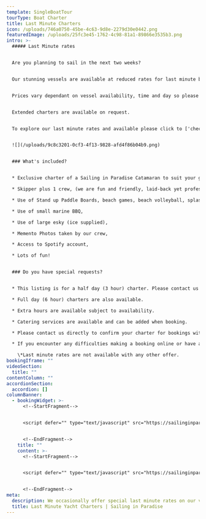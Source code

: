 ```yaml
---
template: SingleBoatTour
tourType: Boat Charter
title: Last Minute Charters
icon: /uploads/746a0750-45be-4c63-9d8e-2279d30e0442.png
featuredImage: /uploads/25fc3e45-1762-4c98-81a1-89866e3535b3.png
intro: >-
  ##### Last Minute rates


  Are you planning to sail in the next two weeks?


  Our stunning vessels are available at reduced rates for last minute bookings which fit within our existing charter commitments.  You will be sailing on board one of Sailing in Paradise's beautiful sailing catamarans selected by us to suit your group.     Bookings are available for groups of up to 20, 30 or 40 guests.  


  P﻿rices vary dependant on vessel availability, time and day so please check a few options on the calendar or reach out directly if you require assistance organising a custom charter to suit your requirements.  


  E﻿xtended charters are available on request.  


  To explore our last minute rates and available please click to ['check availability and book now'.](https://sailinginparadise.rezdy.com/catalog/412461/last-minute-charter-bookings)


  ![](/uploads/9c8c3201-0cf3-4f13-9828-afd4f86b04b9.png)


  ### What's included?


  * Exclusive charter of a Sailing in Paradise Catamaran to suit your group size.  

  * Skipper plus 1 crew, (we are fun and friendly, laid-back yet professional) we promise you'll love us,

  * Use of Stand up Paddle Boards, beach games, beach volleyball, splash mat 

  * Use of small marine BBQ,

  * Use of large esky (ice supplied),

  * Memento Photos taken by our crew,

  * Access to Spotify account,

  * Lots of fun!


  ### Do you have special requests?


  * This listing is for a half day (3 hour) charter. Please contact us directly to enquire about an alternative charter time or duration.

  * Full day (6 hour) charters are also available.

  * Extra hours are available subject to availability.

  * Catering services are available and can be added when booking.

  * Please contact us directly to confirm your charter for bookings within the next 7 days.

  * If you encounter any difficulties making a booking online or have any special requests please contact us at info@sailinginparadise.com.au or call 0438 915 222 and we will be happy to help.

    \*Last minute rates are not available with any other offer.
bookingIframe: ""
videoSection:
  title: ""
contentColumn: ""
accordionSection:
  accordion: []
columnBanner:
  - bookingWidget: >-
      <!--StartFragment-->


      <script defer="" type="text/javascript" src="https://sailinginparadise.rezdy.com/pluginJs"></script> <iframe seamless="" width="100%" height="1000px" frameborder="0" class="rezdy" src="https://sailinginparadise.rezdy.com/catalog/285987/christmas-parties?iframe=true"></iframe>


      <!--EndFragment-->
    title: ""
    content: >-
      <!--StartFragment-->


      <script defer="" type="text/javascript" src="https://sailinginparadise.rezdy.com/pluginJs"></script> <iframe seamless="" width="100%" height="1000px" frameborder="0" class="rezdy" src="https://sailinginparadise.rezdy.com/catalog/412461/last-minute-charter-bookings?iframe=true"></iframe>


      <!--EndFragment-->
meta:
  description: We occasionally offer special last minute rates on our vessels
  title: Last Minute Yacht Charters | Sailing in Paradise
---
```

